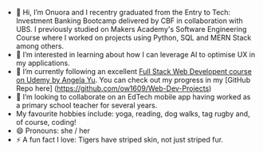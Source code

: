 - 👋 Hi, I’m Onuora and I recentry graduated from the Entry to Tech: Investment Banking Bootcamp delivered by CBF in collaboration with UBS. I previously studied on Makers Academy's Software Engineering Course where I worked on projects using Python, SQL and MERN Stack among others.
- 👀 I’m interested in learning about how I can leverage AI to optimise UX in my applications.
- 🌱 I’m currently following an excellent [Full Stack Web Developent course on Udemy by Angela Yu](https://www.udemy.com/course/the-complete-web-development-bootcamp/?couponCode=ST18MT12125CROW). You can check out my progress in my [GitHub Repo here] (https://github.com/ow1609/Web-Dev-Projects)
- 💞️ I’m looking to collaborate on an EdTech mobile app having worked as a primary school teacher for several years.
- My favourite hobbies include: yoga, reading, dog walks, tag rugby and, of course, coding!
- 😄 Pronouns: she / her
- ⚡ A fun fact I love: Tigers have striped skin, not just striped fur.
<!---
ow1609/ow1609 is a ✨ special ✨ repository because its `README.md` (this file) appears on your GitHub profile.
You can click the Preview link to take a look at your changes.
--->
